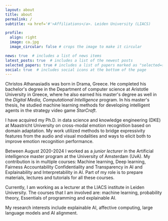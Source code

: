 ```yaml
---
layout: about
title: about
permalink: /
subtitle: <a href='#'>Affiliations</a>. Leiden University (LIACS)

profile:
  align: right
  image: ca.jpg
  image_circular: false # crops the image to make it circular

news: true  # includes a list of news items
latest_posts: true  # includes a list of the newest posts
selected_papers: true # includes a list of papers marked as "selected={true}"
social: true  # includes social icons at the bottom of the page
---
```



Christos Athanasiadis was born in Drama, Greece. He completed his bachelor's degree in the Department of computer science at Aristotle University in Greece, where he also earned his master's degree as well in the <em>Digital Media, Computational Intelligence</em> program. In his master's thesis, he studied machine learning methods for developing intelligent agents in the strategy video game <em>StarCraft</em>.

I have acquired my Ph.D. in data science and knowledge engineering (DKE) at Maastricht University on cross-modal emotion recognition based on domain adaptation. My work utilized methods to bridge expressivity features from the audio and visual modalities and ways to elicit both to improve emotion recognition performance.

Between August 2020-2024 I worked as a <em>junior lecturer</em> in the Artificial intelligence master program at the University of Amsterdam (UvA). My contribution is in multiple courses: Machine learning, Deep learning, Fairness Accountability Confidentiality and Transparency in AI and Explainability and Interpretability in AI. Part of my role is to prepare materials, lectures and tutorials for all these courses.

Currently, I am working as a lecturer at the LIACS institute in Leiden University. The courses that I am involved are: machine learning, probability theory, Essentials of programming and explainable AI.

My research interests include explainable AI, affective computing, large language models and AI alignment.








 



 